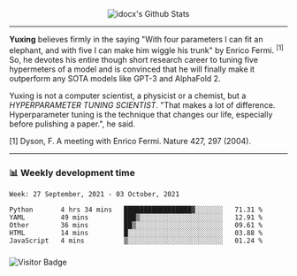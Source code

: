 <div align="center">
    <img align="center" src="https://github-readme-stats.vercel.app/api?username=idocx&show_icons=true&count_private=true&hide_border=true" alt="idocx's Github Stats"></img>
</div>

---

**Yuxing** believes firmly in the saying "With four parameters I can fit an elephant, and with five I can make him wiggle his trunk" by Enrico Fermi. <sup>[1]</sup> So, he devotes his entire though short research career to tuning five hypermeters of a model and is convinced that he will finally make it outperform any SOTA models like GPT-3 and AlphaFold 2.

Yuxing is not a computer scientist, a physicist or a chemist, but a *HYPERPARAMETER TUNING SCIENTIST*. "That makes a lot of difference. Hyperparameter tuning is the technique that changes our life, especially before pulishing a paper.", he said.

[1] Dyson, F. A meeting with Enrico Fermi. Nature 427, 297 (2004).


---

### 📊 Weekly development time
<!--START_SECTION:waka-->
```text
Week: 27 September, 2021 - 03 October, 2021

Python       4 hrs 34 mins   █████████████████▓░░░░░░░   71.31 % 
YAML         49 mins         ███▒░░░░░░░░░░░░░░░░░░░░░   12.91 % 
Other        36 mins         ██▒░░░░░░░░░░░░░░░░░░░░░░   09.61 % 
HTML         14 mins         █░░░░░░░░░░░░░░░░░░░░░░░░   03.88 % 
JavaScript   4 mins          ▒░░░░░░░░░░░░░░░░░░░░░░░░   01.24 % 
```
<!--END_SECTION:waka-->

### 

![Visitor Badge](https://visitor-badge.laobi.icu/badge?page_id=idocx.idocx)
